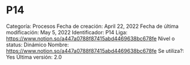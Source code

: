 # P14

Categoría: Procesos
Fecha de creación: April 22, 2022
Fecha de última modificación: May 5, 2022
Identificador: P14
Liga: https://www.notion.so/a447a0788f87415abd4469638bc678fe 
Nivel o status: Dinámico
Nombre: https://www.notion.so/a447a0788f87415abd4469638bc678fe 
Se utiliza?: Yes
Última versión: 2.0